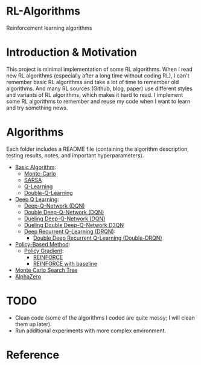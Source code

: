 # RL-Algorithms
Reinforcement learning algorithms

# Introduction & Motivation
This project is minimal implementation of some RL algorithms. When I read new RL algorithms (especially after a long time without coding RL), I can't remember basic RL algorithms and take a lot of time to remember old algorithms. And many RL sources (Github, blog, paper) use different styles and variants of RL algorithms, which makes it hard to read. I implement some RL algorithms to remember and reuse my code when I want to learn and try something news.

# Algorithms

Each folder includes a README file (containing the algorithm description, testing results, notes, and important hyperparameters).

- [Basic Algorithm](Basic_Algorithms):
    - [Monte-Carlo](Basic_Algorithms\Monte-Carlo)
    - [SARSA](Basic_Algorithms\SARSA)
    - [Q-Learning](Basic_Algorithms\Q-Learning)
    - [Double-Q-Learning](Basic_Algorithms\Double-Q-Learning)
- [Deep Q Learning](Deep-Q-Network-variants): 
    - [Deep-Q-Network (DQN)](Deep-Q-Network-variants/DQN)
    - [Double Deep-Q-Network (DQN)](Deep-Q-Network-variants/DoubleDQN)
    - [Dueling Deep-Q-Network (DQN)](Deep-Q-Network-variants/Dueling_DQN)
    - [Dueling Double Deep-Q-Network D3QN](Deep-Q-Network-variants/D3QN)
    - [Deep Recurrent Q-Learning (DRQN)](Deep-Q-Network-variants/DRQN):
      - [Double Deep Recurrent Q-Learning (Double-DRQN)](Deep-Q-Network-variants/DRQN) 
- [Policy-Based Method](Policy_based_method):
    - [Policy Gradient](Policy_based_method/Policy_Gradient):
        - [REINFORCE](Policy_based_method/Policy_Gradient/REINFORCE)
        - [REINFORCE with baseline](Policy_based_method/Policy_Gradient/REINFORCE_with_baseline)
- [Monte Carlo Search Tree](Monte-Carlo-Tree-Search)
- [AlphaZero](AlphaZero)

# TODO

- Clean code (some of the algorithms I coded are quite messy; I will clean them up later).
- Run additional experiments with more complex environment.

# Reference